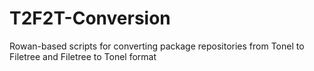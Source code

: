 # T2F2T-Conversion
Rowan-based scripts for converting package repositories from Tonel to Filetree and Filetree to Tonel format
